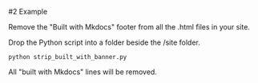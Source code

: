 
#2 Example

Remove the "Built with Mkdocs" footer from all the .html files in your site.

Drop the Python script into a folder beside the /site folder.

```
python strip_built_with_banner.py
```

All "built with Mkdocs" lines will be removed.
